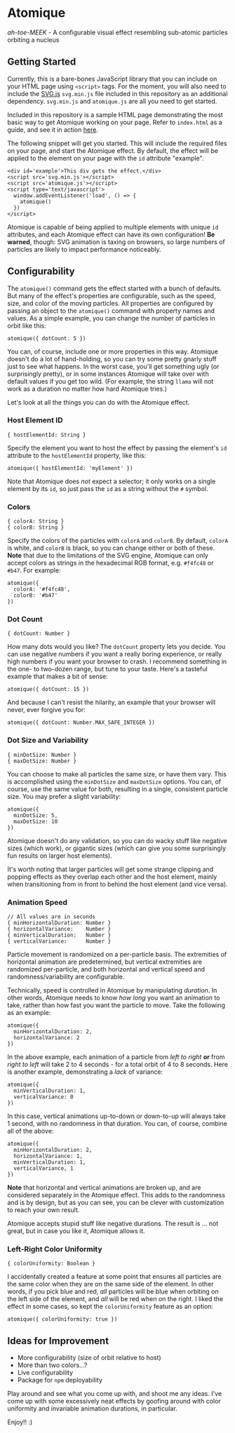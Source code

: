 
# Atomique
*ah-toe-MEEK -* A configurable visual effect resembling sub-atomic particles orbiting a nucleus

## Getting Started

Currently, this is a bare-bones JavaScript library that you can include on your HTML page using `<script>` tags.  For the moment, you will also need to include the [SVG.js](https://svgjs.com/) `svg.min.js` file included in this repository as an additional dependency.  `svg.min.js` and `atomique.js` are all you need to get started.

Included in this repository is a sample HTML page demonstrating the most basic way to get Atomique working on your page.  Refer to `index.html` as a guide, and see it in action [here](https://stevenkitzes.github.com/atomique).

The following snippet will get you started.  This will include the required files on your page, and start the Atomique effect.  By default, the effect will be applied to the element on your page with the `id` attribute "example".

    <div id='example'>This div gets the effect.</div>
    <script src='svg.min.js'></script>
    <script src='atomique.js'></script>
    <script type='text/javascript'>
      window.addEventListener('load', () => {
        atomique()
      })
    </script>

Atomique is capable of being applied to multiple elements with unique `id` attributes, and each Atomique effect can have its own configuration!  **Be warned**, though: SVG animation is taxing on browsers, so large numbers of particles are likely to impact performance noticeably. 

## Configurability
The `atomique()` command gets the effect started with a bunch of defaults.  But many of the effect's properties are configurable, such as the speed, size, and color of the moving particles.  All properties are configured by passing an object to the `atomique()` command with property names and values.  As a simple example, you can change the number of particles in orbit like this:

    atomique({ dotCount: 5 })

You can, of course, include one or more properties in this way.  Atomique doesn't do a lot of hand-holding, so you can try some pretty gnarly stuff just to see what happens.  In the worst case, you'll get something ugly (or surprisingly pretty), or in some instances Atomique will take over with default values if you get too wild.  (For example, the string `llama` will not work as a duration no matter how hard Atomique tries.)

Let's look at all the things you can do with the Atomique effect.

### Host Element ID

    { hostElementId: String }
    
Specify the element you want to host the effect by passing the element's `id` attribute to the `hostElementId` property, like this:

    atomique({ hostElementId: 'myElement' })

Note that Atomique does *not* expect a selector; it only works on a single element by its `id`, so just pass the `id` as a string without the `#` symbol.

### Colors

    { colorA: String }
    { colorB: String }

Specify the colors of the particles with `colorA` and `colorB`.  By default, `colorA` is white, and `colorB` is black, so you can change either or both of these.  **Note** that due to the limitations of the SVG engine, Atomique can only accept colors as strings in the hexadecimal RGB format, e.g. `#f4fc48` or `#b47`.  For example:

    atomique({
      colorA: '#f4fc48',
      colorB: '#b47'
    })

### Dot Count

    { dotCount: Number }

How many dots would you like?  The `dotCount` property lets you decide.  You can use negative numbers if you want a really boring experience, or really high numbers if you want your browser to crash.  I recommend something in the one- to two-dozen range, but tune to your taste.  Here's a tasteful example that makes a bit of sense:

    atomique({ dotCount: 15 })

And because I can't resist the hilarity, an example that your browser will never, ever forgive you for:

    atomique({ dotCount: Number.MAX_SAFE_INTEGER })

### Dot Size and Variability

    { minDotSize: Number }
    { maxDotSize: Number }

You can choose to make all particles the same size, or have them vary.  This is accomplished using the `minDotSize` and `maxDotSize` options.  You can, of course, use the same value for both, resulting in a single, consistent particle size.  You may prefer a slight variability:

    atomique({
      minDotSize: 5,
      maxDotSize: 10
    })

Atomique doesn't do any validation, so you can do wacky stuff like negative sizes (which work), or gigantic sizes (which can give you some surprisingly fun results on larger host elements).

It's worth noting that larger particles will get some strange clipping and popping effects as they overlap each other and the host element, mainly when transitioning from in front to behind the host element (and vice versa).

### Animation Speed

    // All values are in seconds
    { minHorizontalDuration: Number }
    { horizontalVariance:    Number }
    { minVerticalDuration:   Number }
    { verticalVariance:      Number }

Particle movement is randomized on a per-particle basis.  The extremities of horizontal animation are predetermined, but vertical extremities are randomized per-particle, and both horizontal and vertical speed and randomness/variability are configurable.

Technically, speed is controlled in Atomique by manipulating *duration*.  In other words, Atomique needs to know *how long* you want an animation to take, rather than how fast you want the particle to move.  Take the following as an example:

    atomique({
      minHorizontalDuration: 2,
      horizontalVariance: 2
    })

In the above example, each animation of a particle from *left to right* **or** from *right to left* will take 2 to 4 seconds - for a total orbit of 4 to 8 seconds.  Here is another example,  demonstrating a *lack* of variance:

    atomique({
      minVerticalDuration: 1,
      verticalVariance: 0
    })

In this case, vertical animations up-to-down or down-to-up will always take 1 second, with no randomness in that duration.  You can, of course, combine all of the above:

    atomique({
      minHorizontalDuration: 2,
      horizontalVariance: 1,
      minVerticalDuration: 1,
      verticalVariance, 1
    })

**Note** that horizontal and vertical animations are broken up, and are considered separately in the Atomique effect.  This adds to the randomness and is by design, but as you can see, you can be clever with customization to reach your own result.

Atomique accepts stupid stuff like negative durations.  The result is ... not great, but in case you like it, Atomique allows it.

### Left-Right Color Uniformity

    { colorUniformity: Boolean }

I accidentally created a feature at some point that ensures all particles are the same color when they are on the same side of the element.  In other words, if you pick blue and red, *all* particles will be blue when orbiting on the left side of the element, and *all* will be red when on the right.  I liked the effect in some cases, so kept the `colorUniformity` feature as an option:

    atomique({ colorUniformity: true })

## Ideas for Improvement

- More configurability (size of orbit relative to host)
- More than two colors...?
- Live configurability
- Package for `npm` deployability

Play around and see what you come up with, and shoot me any ideas.  I've come up with some excessively neat effects by goofing around with color uniformity and invariable animation durations, in particular.

Enjoy!!  :)
